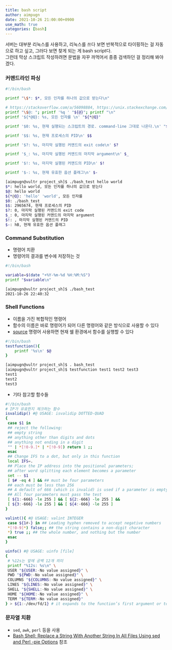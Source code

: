 ```yaml
---
title: bash script
author: aimpugn
date: 2021-10-26 21:00:00+0900
use_math: true
categories: [bash]
---
```


서버는 대부분 리눅스를 사용하고, 리눅스를 쓰다 보면 반복적으로 타이핑하는 걸 자동으로 하고 싶고, 그러다 보면 찾게 되는 게 bash script다.  
그런데 막상 스크립트 작성하려면 문법을 자꾸 까먹어서 종종 검색하던 걸 정리해 봐야겠다.  

### 커맨드라인 파싱

```bash
#!/bin/bash

printf "\$*: $*, 모든 인자를 하나의 값으로 받는다\n"

# https://stackoverflow.com/a/56098884, https://unix.stackexchange.com/a/433595
printf "\$@: "; printf '%q ' "${@}"; printf "\n"
printf '${*@Q}: %s, 모든 인자를 \n' "${*@Q}"

printf '$0: %s, 현재 실행되는 스크립트의 경로. command-line 그대로 나온다.\n' "$0"

printf '$$: %s, 현재 프로세스의 PID\n' $$

printf '$?: %s, 마지막 실행된 커맨드의 exit code\n' $?

printf '$_: %s, 마지막 실행된 커맨드의 마지막 argument\n' $_

printf '$!: %s, 마지막 실행된 커맨드의 PID\n' $!

printf '$-: %s, 현재 유효한 옵션 플래그\n' $-
```

```bash
[aimpugn@vultr project_sh]$ ./bash_test hello world
$*: hello world, 모든 인자를 하나의 값으로 받는다
$@: hello world 
${*@Q}: 'hello' 'world', 모든 인자를 
$0: ./bash_test
$$: 2965674, 현재 프로세스의 PID
$?: 0, 마지막 실행된 커맨드의 exit code
$_: 0, 마지막 실행된 커맨드의 마지막 argument
$!: , 마지막 실행된 커맨드의 PID
$-: hB, 현재 유효한 옵션 플래그
```

### Command Substitution

- 명령어 치환
- 명령어의 결과를 변수에 저장하는 것

```bash
#!/bin/bash

variable=$(date "+%Y-%m-%d %H:%M:%S")
printf "$variable\n"
```

```bash
[aimpugn@vultr project_sh]$ ./bash_test 
2021-10-26 22:40:32
```

### Shell Functions

- 이름을 가진 복합적인 명령어
- 함수의 이름은 바로 명령어가 되어 다른 명령어와 같은 방식으로 사용할 수 있다
- [source](https://linuxize.com/post/bash-source-command/) 명령어 사용하면 현재 쉘 환경에서 함수를 실행할 수 있다

```bash
#!/bin/bash
testfunction(){
    printf '%s\n' $@
}
```

```bash
[aimpugn@vultr project_sh]$ . bash_test 
[aimpugn@vultr project_sh]$ testfunction test1 test2 test3
test1
test2
test3
```

- 기타 참고할 함수들

```bash
#!/bin/bash
# IP가 유효한지 체크하는 함수
isvalidip() #@ USAGE: isvalidip DOTTED-QUAD
{
 case $1 in
 ## reject the following:
 ## empty string
 ## anything other than digits and dots
 ## anything not ending in a digit
 "" | *[!0-9.]* | *[!0-9]) return 1 ;;
 esac
 ## Change IFS to a dot, but only in this function
 local IFS=.
 ## Place the IP address into the positional parameters;
 ## after word splitting each element becomes a parameter
 set -- $1
 [ $# -eq 4 ] && ## must be four parameters
 ## each must be less than 256
 ## A default of 666 (which is invalid) is used if a parameter is empty
 ## All four parameters must pass the test
 [ ${1:-666} -le 255 ] && [ ${2:-666} -le 255 ] &&
 [ ${3:-666} -le 255 ] && [ ${4:-666} -le 255 ]
}

valint(){ #@ USAGE: valint INTEGER
 case ${1#-} in ## Leading hyphen removed to accept negative numbers
 *[!0-9]*) false;; ## the string contains a non-digit character
 *) true ;; ## the whole number, and nothing but the number
 esac
}

uinfo() #@ USAGE: uinfo [file]
{
 # %12s는 앞에 공백 12개 의미
 printf "%12s: %s\n" \
 USER "${USER:-No value assigned}" \
 PWD "${PWD:-No value assigned}" \
 COLUMNS "${COLUMNS:-No value assigned}" \
 LINES "${LINES:-No value assigned}" \
 SHELL "${SHELL:-No value assigned}" \
 HOME "${HOME:-No value assigned}" \
 TERM "${TERM:-No value assigned}"
} > ${1:-/dev/fd/1} # it expands to the function’s first argument or to /dev/fd/1 (standard output) if no argument is given: 
```

### 문자열 치환

- `sed`, `awk`, `perl` 등을 사용
- [Bash Shell: Replace a String With Another String In All Files Using sed and Perl -pie Options](https://www.cyberciti.biz/faq/unix-linux-replace-string-words-in-many-files/) 참조

